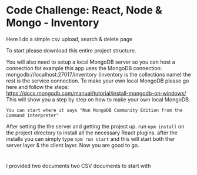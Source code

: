 # Code Challenge: React, Node & Mongo - Inventory
Here I do a simple csv upload, search &amp; delete page

To start please download this entire project structure.

You will also need to setup a local MongoDB server so you can host a connection for example this app uses the MongoDB connection:
mongodb://localhost:27017/inventory (inventory is the collections name) the rest is the service connection.
To make your own local MongoDB please go here and follow the steps: https://docs.mongodb.com/manual/tutorial/install-mongodb-on-windows/
This will show you a step by step on how to make your own local MongoDB. 

`You can start where it says "Run MongoDB Community Edition from the Command Interpreter"`

After setting the the server and getting the project up. 
run `npm install` on the project directory to install all the necessary React plugins.
after the installs you can simply type `npm run start` and this will start both ther server layer & the client layer. Now you are good to go. 

#
I provided two documents two CSV documents to start with

